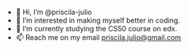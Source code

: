 - 👋 Hi, I’m @priscila-julio
- 👀 I’m interested in making myself better in coding.
- 🌱 I’m currently studying the CS50 course on edx.
- 📫 Reach me on my email priscila.julio@gmail.com

<!---
priscila-julio/priscila-julio is a ✨ special ✨ repository because its `README.md` (this file) appears on your GitHub profile.
You can click the Preview link to take a look at your changes.
--->
